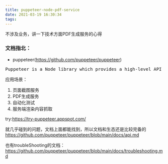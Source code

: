 ```yaml
---
title: puppeteer-node-pdf-service
date: 2021-03-19 16:30:34
tags:
---
```

不涉及业务，讲一下技术方面PDF生成服务的心得

### 文档指北：
- puppeteer(https://github.com/puppeteer/puppeteer)
<pre>
Puppeteer is a Node library which provides a high-level API to control Chrome or Chromium over the DevTools Protocol. Puppeteer runs headless by default, but can be configured to run full (non-headless) Chrome or Chromium.
</pre>

应用场景：
1. 页面截图服务
2. PDF生成服务
3. 自动化测试
4. 服务端渲染内容抓取

try:https://try-puppeteer.appspot.com/

就几乎碰到的问题，文档上面都能找到，所以文档和生态还是比较完备的
https://github.com/puppeteer/puppeteer/blob/main/docs/api.md


也有troubleShooting的文档：
https://github.com/puppeteer/puppeteer/blob/main/docs/troubleshooting.md
